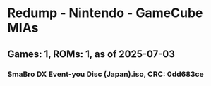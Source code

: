 # Redump - Nintendo - GameCube MIAs
## Games: 1, ROMs: 1, as of 2025-07-03

### SmaBro DX Event-you Disc (Japan).iso, CRC: 0dd683ce
